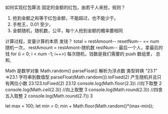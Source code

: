 如何实现红包算法 
固定的金额的红包，由若干人来抢，规则？

1. 抢到金额之和等于红包金额，不能超过，也不能少于。
2. 手枪王，0.01 至少，
3. 金额随机，随机数，公平，每个人抢到金额的概率要相同

计算过程，变量计算的本质
发钱？    total = restAmount--
resetNum-- == num 
随机一次， restAmount = restAmont-随机数
restNum-- 
最后一个人，拿最后的钱  for (i = 0; i < num -1; i++>)
每次随机，钱数是我们需要的 push 数组里，
总和,

Math 是数学对象
Math.random()
parseFloat() 解析为浮点数
类型转换 “23.1” =>23.1 字符串到数值型
parseFloat(Math.random()).toFixed(2) 产生随机并且只有两位小数
23.123.toFixed(2)
23.12
console.log(Math.floor(2.3))  //向下取整
2
console.log(Math.ceil(2.3))  //向上取整
3
console.log(Math.round(2.3))  //四舍五入取整
2
console.log(Math.round(2.7))
3

let max = 100;
let min = 0;
min + Math.floor(Math.random()*(max-min));
